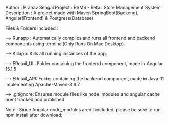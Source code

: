 Author :      Pranav Sehgal
Project :     RSMS - Retail Store Management System
Description : A project made with Maven SpringBoot(Backend), Angular(Frontend) & Postgress(Database)

Files & Folders Included : 

--> Runapp : Automatically compiles and runs all frontend and backend components using terminal(Only Runs On Mac Desktop).

--> Killapp: Kills all running instances of the app.

--> ERetail_UI : Folder containing the frontend component, made in Angular 15.1.5

--> ERetail_API: Folder containing the backend component, made in Java-11 implementing Apache-Maven-3.8.7

--> .gitignore: Ensures module files like node_modules and angular cache arent tracked and published

Note : Since Angular node_modules aren't included, please be sure to run npm install after download;